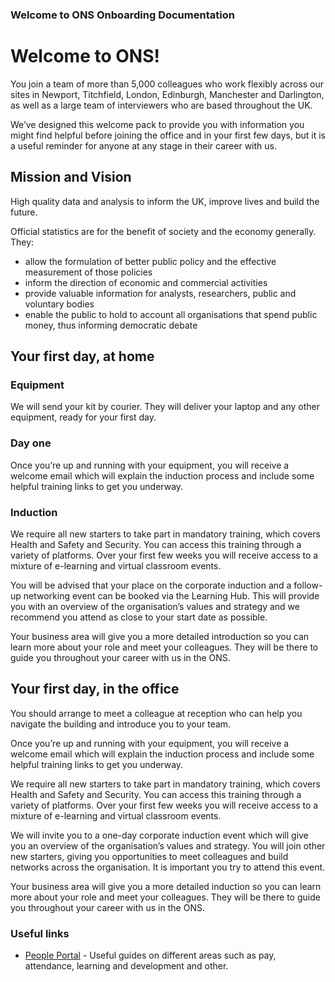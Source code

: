 ### Welcome to ONS Onboarding Documentation
# Welcome to ONS!

You join a team of more than 5,000 colleagues who work flexibly across our sites in Newport, Titchfield, London, Edinburgh, Manchester and Darlington, as well as a large team of interviewers who are based throughout the UK.

We’ve designed this welcome pack to provide you with information you might find helpful before joining the office and in your first few days, but it is a useful reminder for anyone at any stage in their career with us.

## Mission and Vision

High quality data and analysis to inform the UK, improve lives and build the future.

Official statistics are for the benefit of society and the economy generally. They:

* allow the formulation of better public policy and the effective measurement of those policies
* inform the direction of economic and commercial activities
* provide valuable information for analysts, researchers, public and voluntary bodies
* enable the public to hold to account all organisations that spend public money, thus informing democratic debate

## Your first day, at home

### Equipment

We will send your kit by courier. They will deliver your laptop and any other equipment, ready for your first day. 

### Day one 

Once you’re up and running with your equipment, you will receive a welcome email which will explain the induction process and include some helpful training links to get you underway.

### Induction 

We require all new starters to take part in mandatory training, which covers Health and Safety and Security. You can access this training through a variety of platforms. Over your first few weeks you will receive access to a mixture of e-learning and virtual classroom events.

You will be advised that your place on the corporate induction and a follow-up networking event can be booked via the Learning Hub. This will provide you with an overview of the organisation’s values and strategy and we recommend you attend as close to your start date as possible.

Your business area will give you a more detailed introduction so you can learn more about your role and meet your colleagues. They will be there to guide you throughout your career with us in the ONS. 

## Your first day, in the office 

You should arrange to meet a colleague at reception who can help you navigate the building and introduce you to your team.

Once you’re up and running with your equipment, you will receive a welcome email which will explain the induction process and include some helpful training links to get you underway.

We require all new starters to take part in mandatory training, which covers Health and Safety and Security. You can access this training through a variety of platforms. Over your first few weeks you will receive access to a mixture of e-learning and virtual classroom events.

We will invite you to a one-day corporate induction event which will give you an overview of the organisation’s values and strategy. You will join other new starters, giving you opportunities to meet colleagues and build networks across the organisation. It is important you try to attend this event.

Your business area will give you a more detailed induction so you can learn more about your role and meet your colleagues. They will be there to guide you throughout your career with us in the ONS. 

### Useful links
* [People Portal](https://intranet.ons.statistics.gov.uk/task/a-people-portal/) - Useful guides on different areas such as pay, attendance, learning and development and other.
 
